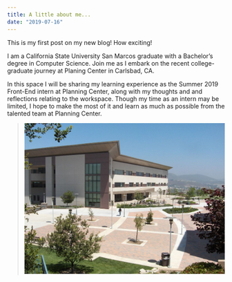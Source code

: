 ```yaml
---
title: A little about me...
date: "2019-07-16"
---
```


This is my first post on my new blog! How exciting!

 I am a California State University San Marcos graduate with a Bachelor’s degree in Computer Science. Join me as I embark on the recent college-graduate journey at Planing Center in Carlsbad, CA.

In this space I will be sharing my learning experience as the Summer 2019 Front-End intern at Planning Center, along with my thoughts and and reflections relating to the workspace. Though my time as an intern may be limited, I hope to make the most of it and learn as much as possible from the talented team at Planning Center.

> ![Cal State San Marcos](./Cal_State_San_Marcos_library.jpg)
